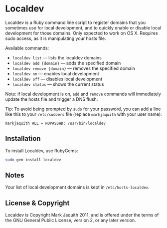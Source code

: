 # Localdev

Localdev is a Ruby command line script to register domains that you sometimes use for local development, and to quickly enable or disable local development for those domains. Only expected to work on OS X. Requires sudo access, as it is manipulating your hosts file.

Available commands:

* `localdev list` — lists the localdev domains
* `localdev add {domain}` — adds the specified domain
* `localdev remove {domain}` — removes the specified domain
* `localdev on` — enables local development
* `localdev off` — disables local development
* `localdev status` — shows the current status

Note: if local development is on, `add` and `remove` commands will immediately update the hosts file and trigger a DNS flush.

Tip: To avoid being prompted by `sudo` for your password, you can add a line like this to your `/etc/sudoers` file (replace `markjaquith` with your user name):

```
markjaquith ALL = NOPASSWD: /usr/bin/localdev
```

## Installation

To install Localdev, use RubyGems:

```bash
sudo gem install localdev
```

## Notes

Your list of local development domains is kept in `/etc/hosts-localdev`.

## License & Copyright

Localdev is Copyright Mark Jaquith 2011, and is offered under the terms of the GNU General Public License, version 2, or any later version.